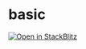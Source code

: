 # basic

[![Open in StackBlitz](https://developer.stackblitz.com/img/open_in_stackblitz.svg)](https://stackblitz.com/github/upupming/speedy-ssr-examples/tree/main/examples/basic)

